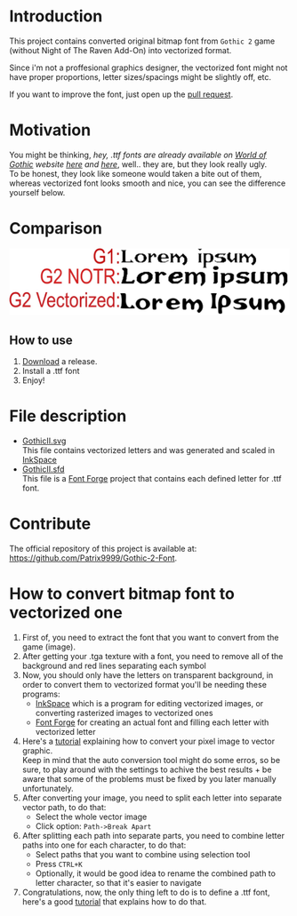 # Introduction

This project contains converted original bitmap font from `Gothic 2` game (without Night of The Raven Add-On) into vectorized format.

Since i'm not a proffesional graphics designer, the vectorized font might not have proper proportions, letter sizes/spacings might be slightly off, etc.  

If you want to improve the font, just open up the [pull request](https://github.com/Patrix9999/Gothic-2-Font/pulls).

# Motivation

You might be thinking, *hey, .ttf fonts are already available on [World of Gothic](https://www.worldofgothic.de/dl/download_folder8.htm) website [here](https://www.worldofgothic.de/dl/download_137.htm) and [here](https://www.worldofgothic.de/dl/download_138.htm)*, well.. they are, but they look really ugly.  
To be honest, they look like someone would taken a bite out of them, whereas vectorized font looks smooth and nice, you can see the difference yourself below.

# Comparison

![image showing the difference in fonts quality](comparison.jpg)

## How to use

1. [Download](https://github.com/Patrix9999/Gothic-2-Font/releases) a release.
2. Install a .ttf font
3. Enjoy!

# File description

- [GothicII.svg](GothicII.svg)  
	This file contains vectorized letters and was generated and scaled in [InkSpace](https://inkscape.org/)
- [GothicII.sfd](GothicII.ttf.sfd)  
	This file is a [Font Forge](https://fontforge.org/en-US/) project that contains each defined letter for .ttf font.

# Contribute

The official repository of this project is available at: https://github.com/Patrix9999/Gothic-2-Font.

# How to convert bitmap font to vectorized one

1. First of, you need to extract the font that you want to convert from the game (image).
2. After getting your .tga texture with a font, you need to remove all of the background and red lines separating each symbol
3. Now, you should only have the letters on transparent background, in order to convert them to vectorized format you'll be needing these programs:
	- [InkSpace](https://inkscape.org/) which is a program for editing vectorized images, or converting rasterized images to vectorized ones
	- [Font Forge](https://fontforge.org/en-US/) for creating an actual font and filling each letter with vectorized letter
4. Here's a [tutorial](https://www.youtube.com/watch?v=1PX3KrwgLNc) explaining how to convert your pixel image to vector graphic.  
	Keep in mind that the auto conversion tool might do some erros, so be sure, to play around with the settings to achive the best results + be aware that some of the problems must be fixed by you later manually unfortunately.
5. After converting your image, you need to split each letter into separate vector path, to do that:
	- Select the whole vector image
	- Click option: `Path->Break Apart`
6. After splitting each path into separate parts, you need to combine letter paths into one for each character, to do that:
	- Select paths that you want to combine using selection tool
	- Press `CTRL+K`
	- Optionally, it would be good idea to rename the combined path to letter character, so that it's easier to navigate
7. Congratulations, now, the only thing left to do is to define a .ttf font, here's a good [tutorial](https://www.youtube.com/watch?v=kfEEBEGJ5kk) that explains how to do that.